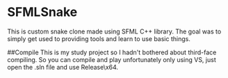 # SFMLSnake
This is custom snake clone made using SFML C++ library. 
The goal was to simply get used to providing tools and learn to use basic things.

##Compile
This is my study project so I hadn't bothered about third-face compiling.
So you can compile and play unfortunately only using VS, just open the .sln file and use Release\x64.
